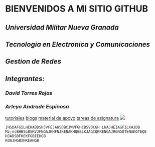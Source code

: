 # BIENVENIDOS A MI SITIO GITHUB
## ***Universidad Militar Nueva Granada***
## ***Tecnologia en Electronica y Comunicaciones***
## ***Gestion de Redes***
## ***Integrantes:***
### ***David Torres Rojas***
### ***Arleyo Andrade Espinosa***
[tutoriales](https://www.youtube.com/watch?v=hWglK8nWh60)
[blogs](https://github.blog/)
[material de apoyo](https://rogerdudler.github.io/git-guide/index.es.html)
[tareas de asignatura]()
![](https://www.muycomputerpro.com/wp-content/uploads/2019/12/GitHub_en_China.jpg)
~~~ 
JHSDAFGILHEKABDSHJVFEJAHSDBCJWVFGHCBSVDCGH LKAJHEIAGFILKAJDB 
Mz;ncBHBSLBSKVJFNGAJKHFNJKENAKHQGBLKJAGIQKRENGAJRGNGQTENAKGTEQE
HJADSBFHEKFGBIEHGB
KOAJHGBIHKEAHGB
~~~
